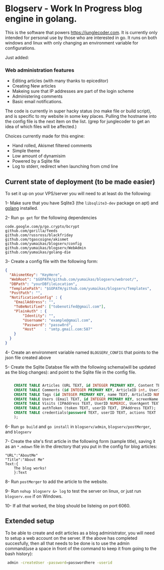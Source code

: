 # Blogserv - Work In Progress blog engine in golang.

This is the software that powers https://junglecoder.com. It is currently only intended for personal use by those who are interested in go. It runs on both windows and linux with only changing an environment variable for configurations. 

Just added:

### Web administration features
* Editing articles (with many thanks to epiceditor)
* Creating New articles 
* Makeing sure that IP addresses are part of the login scheme
* Administering comments
* Basic email notifications. 

The code is currently in super hacky status (no make file or build script), and is specific to my website in some key places. Pulling the hostname into the config file is the next item on the list. (grep for junglecoder to get an idea of which files will be affected.)

Choices currently made for this engine:

* Hand rolled, Akismet filtered comments 
* Simple theme 
* Low amount of dynamisim
* Powered by a Sqlite file 
* Log to stderr, redirect when launching from cmd line

## Current state of deployment (to be made easier)
To set it up on your VPS/server you will need to at least do the following:

1- Make sure that you have Sqlite3 (the `libsqlite3-dev` package on apt) and [golang](http://golang.org/doc/install) installed. 

2- Run `go get` for the following dependencies 

	code.google.com/p/go.crypto/bcrypt
 	github.com/gorilla/feeds
 	github.com/russross/blackfriday
 	github.com/tgascoigne/akismet
 	github.com/yumaikas/blogserv/config
 	github.com/yumaikas/blogserv/WebAdmin
 	github.com/yumaikas/golang-die

3- Create a config file with the following form:

```json 
{
  "AkismetKey": "KeyHere",
  "WebRoot": "$GOPATH/github.com/yumaikas/blogserv/webroot/",
  "DBPath": "yourDBfileLocation",
  "TemplatePath": "$GOPATH/github.com/yumaikas/blogserv/Templates",
  "PostPath": "",
  "NotificationConfig" : {
	"EmailAddress": "",
	"ToBeNotified": ["tobenotifed@gmail.com"],
	"PlainAuth" : {
		"Identity": "",
		"Username": "example@gmail.com",
		"Password": "passw0rd",
		"Host"    : "smtp.gmail.com:587"
	}
  }
}
```

4- Create an environment variable named `BLOGSERV_CONFIG` that points to the json file created above

5- Create the Sqlite Databse file with the following schema(will be updated as the blog changes): and point to the Sqlite file in the config file.

```Sql

	CREATE TABLE Articles (URL TEXT, id INTEGER PRIMARY KEY, Content TEXT, Title TEXT, PublishStage TEXT);
	CREATE TABLE Comments (id INTEGER PRIMARY KEY, ArticleID int, UserID int, Content string, GUID TEXT, Status TEXT);
	CREATE TABLE Tags (id INTEGER PRIMARY KEY, name TEXT, ArticleID NUMERIC);
	CREATE TABLE Users (Email TEXT, id INTEGER PRIMARY KEY, screenName TEXT);
	CREATE TABLE Visits (IPAddress TEXT, UserID NUMERIC, UserAgent TEXT);
	CREATE TABLE authToken (token TEXT, userID TEXT, IPAddress TEXT);
	CREATE TABLE credentials(password TEXT, userID TEXT, actions TEXT
	);
```

6- Run `go build` and `go install` in `blogserv/admin`, `blogserv/postMerger`, and `blogserv`

7- Create the site's first article in the following form (sample title), saving it as an `*.mdown` file in the directory that you put in the config for blog articles:

	"URL":"AboutMe"
	"Title":"About Me"
	Text:{
		The blog works!
		}:Text

8- Run `postMerger` to add the article to the website.

9- Run `nohup blogserv &> log` to test the server on linux, or just run `blogserv.exe` if on Windows. 

10-  If all that worked, the blog should be listeing on port 6060.

## Extended setup

To be able to create and edit articles as a blog administrator, you will need to setup a web account on the server. If the above has completed succesfully, then all that needs to be done is to use the admin command(use a space in front of the command to keep it from going to the bash history):

```bash
 admin -createUser -password=passwordhere -userid
```
